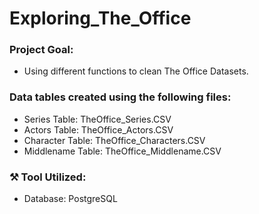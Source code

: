 # Exploring_The_Office

### Project Goal: 
- Using different functions to clean The Office Datasets. 

### Data tables created using the following files:
- Series Table: TheOffice_Series.CSV
- Actors Table: TheOffice_Actors.CSV
- Character Table: TheOffice_Characters.CSV
- Middlename Table: TheOffice_Middlename.CSV

### :hammer_and_pick: Tool Utilized: 
- Database: PostgreSQL

  

